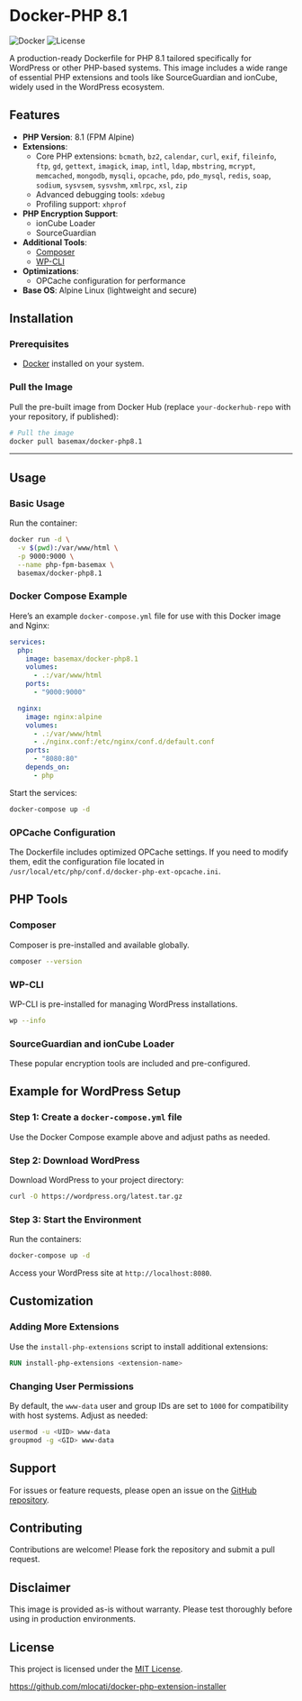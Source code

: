 # Docker-PHP 8.1

![Docker](https://img.shields.io/docker/pulls/basemax/docker-php8.1) ![License](https://img.shields.io/github/license/BaseMax/docker-php8.1)

A production-ready Dockerfile for PHP 8.1 tailored specifically for WordPress or other PHP-based systems. This image includes a wide range of essential PHP extensions and tools like SourceGuardian and ionCube, widely used in the WordPress ecosystem.

## Features

- **PHP Version**: 8.1 (FPM Alpine)
- **Extensions**:
  - Core PHP extensions: `bcmath`, `bz2`, `calendar`, `curl`, `exif`, `fileinfo`, `ftp`, `gd`, `gettext`, `imagick`, `imap`, `intl`, `ldap`, `mbstring`, `mcrypt`, `memcached`, `mongodb`, `mysqli`, `opcache`, `pdo`, `pdo_mysql`, `redis`, `soap`, `sodium`, `sysvsem`, `sysvshm`, `xmlrpc`, `xsl`, `zip`
  - Advanced debugging tools: `xdebug`
  - Profiling support: `xhprof`
- **PHP Encryption Support**:
  - ionCube Loader
  - SourceGuardian
- **Additional Tools**:
  - [Composer](https://getcomposer.org/)
  - [WP-CLI](https://wp-cli.org/)
- **Optimizations**:
  - OPCache configuration for performance
- **Base OS**: Alpine Linux (lightweight and secure)

## Installation

### Prerequisites

- [Docker](https://www.docker.com/products/docker-desktop) installed on your system.

### Pull the Image

Pull the pre-built image from Docker Hub (replace `your-dockerhub-repo` with your repository, if published):

```bash
# Pull the image
docker pull basemax/docker-php8.1
```

---

## Usage

### Basic Usage

Run the container:

```bash
docker run -d \
  -v $(pwd):/var/www/html \
  -p 9000:9000 \
  --name php-fpm-basemax \
  basemax/docker-php8.1
```

### Docker Compose Example

Here’s an example `docker-compose.yml` file for use with this Docker image and Nginx:

```yaml
services:
  php:
    image: basemax/docker-php8.1
    volumes:
      - .:/var/www/html
    ports:
      - "9000:9000"

  nginx:
    image: nginx:alpine
    volumes:
      - .:/var/www/html
      - ./nginx.conf:/etc/nginx/conf.d/default.conf
    ports:
      - "8080:80"
    depends_on:
      - php
```

Start the services:

```bash
docker-compose up -d
```

### OPCache Configuration

The Dockerfile includes optimized OPCache settings. If you need to modify them, edit the configuration file located in `/usr/local/etc/php/conf.d/docker-php-ext-opcache.ini`.

## PHP Tools

### Composer

Composer is pre-installed and available globally.

```bash
composer --version
```

### WP-CLI

WP-CLI is pre-installed for managing WordPress installations.

```bash
wp --info
```

### SourceGuardian and ionCube Loader

These popular encryption tools are included and pre-configured.

## Example for WordPress Setup

### Step 1: Create a `docker-compose.yml` file

Use the Docker Compose example above and adjust paths as needed.

### Step 2: Download WordPress
Download WordPress to your project directory:

```bash
curl -O https://wordpress.org/latest.tar.gz
```

### Step 3: Start the Environment

Run the containers:

```bash
docker-compose up -d
```

Access your WordPress site at `http://localhost:8080`.

## Customization

### Adding More Extensions

Use the `install-php-extensions` script to install additional extensions:

```Dockerfile
RUN install-php-extensions <extension-name>
```

### Changing User Permissions

By default, the `www-data` user and group IDs are set to `1000` for compatibility with host systems. Adjust as needed:

```bash
usermod -u <UID> www-data
groupmod -g <GID> www-data
```

## Support

For issues or feature requests, please open an issue on the [GitHub repository](https://github.com/BaseMax/docker-php8.1/issues).

## Contributing

Contributions are welcome! Please fork the repository and submit a pull request.

## Disclaimer

This image is provided as-is without warranty. Please test thoroughly before using in production environments.

## License

This project is licensed under the [MIT License](LICENSE).

https://github.com/mlocati/docker-php-extension-installer
